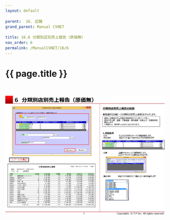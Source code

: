 ```yaml
---
layout: default

parent:  16. 店舗
grand_parent: Manual CVNET

title: 16.6 分類別店別売上報告（原価無）
nav_order: 6
permalink: /ManualCVNET/16/6
---
```


# {{ page.title }} <br/><br/>

<a href="/img/Tenpo/T8.PNG" target="_blank">
<img src="/img/Tenpo/T8.PNG" alt="login image"></a>



